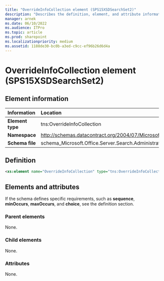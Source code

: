 ```yaml
---
title: "OverrideInfoCollection element (SPS15XSDSearchSet2)"
description: "Describes the definition, element, and attribute information for the OverrideInfoCollection element (SPS15XSDSearchSet2)."
manager: arnek
ms.date: 06/10/2022
ms.audience: ITPro
ms.topic: article
ms.prod: sharepoint
ms.localizationpriority: medium
ms.assetid: 1188de30-bc0b-a3ed-c9cc-ef96b26d6d4a
---
```


# OverrideInfoCollection element (SPS15XSDSearchSet2)

 
  
## Element information

|Information|Location|
|:-----|:-----|
|**Element type** <br/> |tns:OverrideInfoCollection  <br/> |
|**Namespace** <br/> |http://schemas.datacontract.org/2004/07/Microsoft.Office.Server.Search.Administration  <br/> |
|**Schema file** <br/> |schema_Microsoft.Office.Server.Search.Administration.xsd  <br/> |
   
## Definition

```XML
<xs:element name="OverrideInfoCollection" type="tns:OverrideInfoCollection"></xs:element>

```

## Elements and attributes

If the schema defines specific requirements, such as **sequence**, **minOccurs**, **maxOccurs**, and **choice**, see the definition section. 
  
### Parent elements

None.
  
### Child elements

None.
  
### Attributes

None.
  


